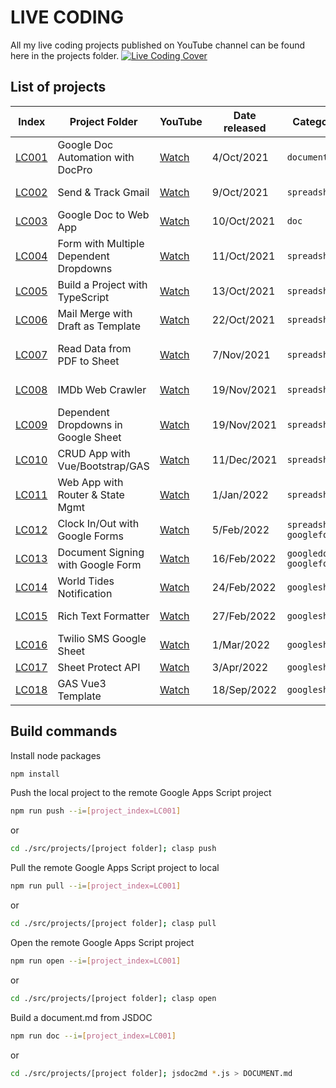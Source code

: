 # LIVE CODING

All my live coding projects published on YouTube channel can be found here in the projects folder.
[![Live Coding Cover](https://user-images.githubusercontent.com/16481229/177028719-0e2b963d-f7e1-4073-9991-1defc7c56937.jpeg)
](https://www.youtube.com/watch?v=uwD91dKRw2w&list=PLQhwjnEjYj8ClqO6NG2fFka53xVOzIN_b)

## List of projects

| Index                                                                          | Project Folder                         | YouTube                               | Date released | Category                   | About                                                                                         |
| ------------------------------------------------------------------------------ | -------------------------------------- | ------------------------------------- | ------------- | -------------------------- | --------------------------------------------------------------------------------------------- |
| [LC001](https://github.com/ashtonfei/live-coding/tree/main/src/projects/LC001) | Google Doc Automation with DocPro      | [Watch](https://youtu.be/uwD91dKRw2w) | 4/Oct/2021    | `document`                 | Create a doc with data from sheet automatically with `text`, `image`, and `table` replacement |
| [LC002](https://github.com/ashtonfei/live-coding/tree/main/src/projects/LC002) | Send & Track Gmail                     | [Watch](https://youtu.be/P8L3yRpSngI) | 9/Oct/2021    | `spreadsheet`              | Send an email and track it with apps script                                                   |
| [LC003](https://github.com/ashtonfei/live-coding/tree/main/src/projects/LC003) | Google Doc to Web App                  | [Watch](https://youtu.be/rIZ7UC3kNWU) | 10/Oct/2021   | `doc`                      | Turn a google doc into a web app                                                              |
| [LC004](https://github.com/ashtonfei/live-coding/tree/main/src/projects/LC004) | Form with Multiple Dependent Dropdowns | [Watch](https://youtu.be/J-YEwIDwl_8) | 11/Oct/2021   | `spreadsheet`              | A form built with multiple dependent dropdowns                                                |
| [LC005](https://github.com/ashtonfei/live-coding/tree/main/src/projects/LC005) | Build a Project with TypeScript        | [Watch](https://youtu.be/CLGUsqHGqrw) | 13/Oct/2021   | `spreadsheet`              | Build a Poroject with TypeScript and Clasp                                                    |
| [LC006](https://github.com/ashtonfei/live-coding/tree/main/src/projects/LC006) | Mail Merge with Draft as Template      | [Watch](https://youtu.be/LzaF8wIs4rw) | 22/Oct/2021   | `spreadsheet`              | Mail merge with Gmail Draft as a template                                                     |
| [LC007](https://github.com/ashtonfei/live-coding/tree/main/src/projects/LC007) | Read Data from PDF to Sheet            | [Watch](https://youtu.be/RHniZAqBHzk) | 7/Nov/2021    | `spreadsheet`              | Read text data from PDF with ORC provided by Google Drive API                                 |
| [LC008](https://github.com/ashtonfei/live-coding/tree/main/src/projects/LC008) | IMDb Web Crawler                       | [Watch](https://youtu.be/vjU8JUyUdwY) | 19/Nov/2021   | `spreadsheet`              | A web scrapper built with apps script                                                         |
| [LC009](https://github.com/ashtonfei/live-coding/tree/main/src/projects/LC009) | Dependent Dropdowns in Google Sheet    | [Watch](https://youtu.be/1H21-aF4A2o) | 19/Nov/2021   | `spreadsheet`              | Create dependent dropdowns in Google Sheet                                                    |
| [LC010](https://github.com/ashtonfei/live-coding/tree/main/src/projects/LC010) | CRUD App with Vue/Bootstrap/GAS        | [Watch](https://youtu.be/X9XaSLdqP20) | 11/Dec/2021   | `spreadsheet`              | A CRUD Web App with Vue/Bootstrap/GAS                                                         |
| [LC011](https://github.com/ashtonfei/live-coding/tree/main/src/projects/LC011) | Web App with Router & State Mgmt       | [Watch](https://youtu.be/PSlsVAZSt_U) | 1/Jan/2022    | `spreadsheet`              | A Web App with Vue/Vuex/VueRouter/Vuetify/GAS                                                 |
| [LC012](https://github.com/ashtonfei/live-coding/tree/main/src/projects/LC012) | Clock In/Out with Google Forms         | [Watch](https://youtu.be/4r0bR61XP38) | 5/Feb/2022    | `spreadsheet` `googleform` | Clock In/Out with Google Forms and Apps Script                                                |
| [LC013](https://github.com/ashtonfei/live-coding/tree/main/src/projects/LC013) | Document Signing with Google Form      | [Watch](https://youtu.be/oAgUVpRhLRg) | 16/Feb/2022   | `googledoc` `googleform`   | Add Signature with Google Form and Google Doc                                                 |
| [LC014](https://github.com/ashtonfei/live-coding/tree/main/src/projects/LC014) | World Tides Notification               | [Watch](https://youtu.be/Q3bMQMVasRQ) | 24/Feb/2022   | `googlesheet`              | Create Tide Events in Google Calendar                                                         |
| [LC015](https://github.com/ashtonfei/live-coding/tree/main/src/projects/LC015) | Rich Text Formatter                    | [Watch](https://youtu.be/EsBhbjdrI-k) | 27/Feb/2022   | `googlesheet`              | A rich text formatter for Google Sheet                                                        |
| [LC016](https://github.com/ashtonfei/live-coding/tree/main/src/projects/LC016) | Twilio SMS Google Sheet                | [Watch](https://youtu.be/FSoJsJWx7ig) | 1/Mar/2022    | `googlesheet`              | Send SMS from Google Sheet with Twilio API                                                    |
| [LC017](https://github.com/ashtonfei/live-coding/tree/main/src/projects/LC017) | Sheet Protect API                      | [Watch](https://youtu.be/VSDM3jV3_EU) | 3/Apr/2022    | `googlesheet`              | Add protection to Google Sheet                                                                |
| [LC018](https://github.com/ashtonfei/live-coding/tree/main/src/projects/LC018) | GAS Vue3 Template                      | [Watch](https://youtu.be/O3K88f4sRaA) | 18/Sep/2022    | `googlesheet`              | Web App with Vue3 and Apps Script                                                                |

## Build commands

Install node packages

```bash
npm install
```

Push the local project to the remote Google Apps Script project

```bash
npm run push --i=[project_index=LC001]
```

or

```bash
cd ./src/projects/[project folder]; clasp push
```

Pull the remote Google Apps Script project to local

```bash
npm run pull --i=[project_index=LC001]
```

or

```bash
cd ./src/projects/[project folder]; clasp pull
```

Open the remote Google Apps Script project

```bash
npm run open --i=[project_index=LC001]
```

or

```bash
cd ./src/projects/[project folder]; clasp open
```

Build a document.md from JSDOC

```bash
npm run doc --i=[project_index=LC001]
```

or

```bash
cd ./src/projects/[project folder]; jsdoc2md *.js > DOCUMENT.md
```
